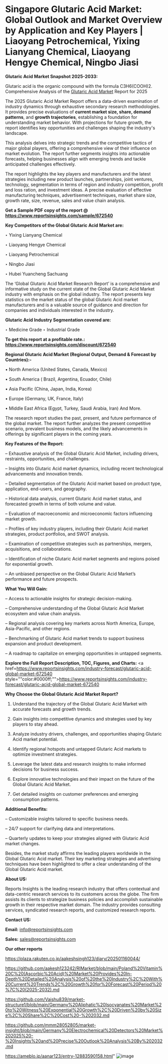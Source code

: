# Singapore Glutaric Acid Market: Global Outlook and Market Overview by Application and Key Players | Liaoyang Petrochemical, Yixing Lianyang Chemical, Liaoyang Hengye Chemical, Ningbo Jiasi

<strong>Glutaric Acid Market Snapshot 2025-2033:</strong>

Glutaric acid is the organic compound with the formula C3H6(COOH)2. Comprehensive Analysis of the <a href=https://www.reportsinsights.com/sample/672540>Glutaric Acid Market</a> Report for 2025

The 2025 Glutaric Acid Market Report offers a data-driven examination of industry dynamics through exhaustive secondary research methodologies. It provides precise evaluations of <strong>current market size, share, demand patterns</strong>, and <strong>growth trajectories</strong>, establishing a foundation for understanding market behavior. With projections for future growth, the report identifies key opportunities and challenges shaping the industry's landscape.

This analysis delves into strategic trends and the competitive tactics of major global players, offering a comprehensive view of their influence on market evolution. The report further segments insights into actionable forecasts, helping businesses align with emerging trends and tackle anticipated challenges effectively.

The report highlights the key players and manufacturers and the latest strategies including new product launches, partnerships, joint ventures, technology, segmentation in terms of region and industry competition, profit and loss ration, and investment ideas. A precise evaluation of effective manufacturing techniques, advertisement techniques, market share size, growth rate, size, revenue, sales and value chain analysis.

<strong>Get a Sample PDF copy of the report @ <a href=https://www.reportsinsights.com/sample/672540 style=color:#0000ff;>https://www.reportsinsights.com/sample/672540</a></strong>

<strong>Key Competitors of the Global Glutaric Acid Market are:</strong>

‣ Yixing Lianyang Chemical

‣ Liaoyang Hengye Chemical

‣ Liaoyang Petrochemical

‣ Ningbo Jiasi

‣ Hubei Yuancheng Sachuang

The ‘Global Glutaric Acid Market Research Report’ is a comprehensive and informative study on the current state of the Global Glutaric Acid Market industry with emphasis on the global industry. The report presents key statistics on the market status of the global Glutaric Acid market manufacturers and is a valuable source of guidance and direction for companies and individuals interested in the industry.

<strong>Glutaric Acid Industry Segmentation covered are:</strong>

‣ Medicine Grade
‣ Industrial Grade

<strong>To get this report at a profitable rate.: <a href=https://www.reportsinsights.com/discount/672540 style=color:#0000ff;>https://www.reportsinsights.com/discount/672540</a></strong>

<strong>Regional Glutaric Acid Market (Regional Output, Demand &amp; Forecast by Countries):-</strong>

• North America (United States, Canada, Mexico)

• South America ( Brazil, Argentina, Ecuador, Chile)

• Asia Pacific (China, Japan, India, Korea)

• Europe (Germany, UK, France, Italy)

• Middle East Africa (Egypt, Turkey, Saudi Arabia, Iran) And More.

The research report studies the past, present, and future performance of the global market. The report further analyzes the present competitive scenario, prevalent business models, and the likely advancements in offerings by significant players in the coming years.

<strong>Key Features of the Report:</strong>

– Exhaustive analysis of the Global Glutaric Acid Market, including drivers, restraints, opportunities, and challenges.

– Insights into Glutaric Acid market dynamics, including recent technological advancements and innovation trends.

– Detailed segmentation of the Glutaric Acid market based on product type, application, end-users, and geography.

– Historical data analysis, current Glutaric Acid market status, and forecasted growth in terms of both volume and value.

– Evaluation of macroeconomic and microeconomic factors influencing market growth.

– Profiles of key industry players, including their Glutaric Acid market strategies, product portfolios, and SWOT analysis.

– Examination of competitive strategies such as partnerships, mergers, acquisitions, and collaborations.

– Identification of niche Glutaric Acid market segments and regions poised for exponential growth.

– An unbiased perspective on the Global Glutaric Acid Market’s performance and future prospects.

<strong>What You Will Gain:</strong>

– Access to actionable insights for strategic decision-making.

– Comprehensive understanding of the Global Glutaric Acid Market ecosystem and value chain analysis.

– Regional analysis covering key markets across North America, Europe, Asia-Pacific, and other regions.

– Benchmarking of Glutaric Acid market trends to support business expansion and product development.

– A roadmap to capitalize on emerging opportunities in untapped segments.

<strong>Explore the Full Report Description, TOC, Figures, and Charts:</strong>
<a href=https://www.reportsinsights.com/industry-forecast/glutaric-acid-global-market-672540 style=""color:#0000ff;"">https://www.reportsinsights.com/industry-forecast/glutaric-acid-global-market-672540</a>

<strong>Why Choose the Global Glutaric Acid Market Report?</strong>

1. Understand the trajectory of the Global Glutaric Acid Market with accurate forecasts and growth trends.

2. Gain insights into competitive dynamics and strategies used by key players to stay ahead.

3. Analyze industry drivers, challenges, and opportunities shaping Glutaric Acid market potential.

4. Identify regional hotspots and untapped Glutaric Acid markets to optimize investment strategies.

5. Leverage the latest data and research insights to make informed decisions for business success.

6. Explore innovative technologies and their impact on the future of the Global Glutaric Acid Market.

7. Get detailed insights on customer preferences and emerging consumption patterns.

<strong>Additional Benefits:</strong>

– Customizable insights tailored to specific business needs.

– 24/7 support for clarifying data and interpretations.

– Quarterly updates to keep your strategies aligned with Glutaric Acid market changes.

Besides, the market study affirms the leading players worldwide in the Global Glutaric Acid market. Their key marketing strategies and advertising techniques have been highlighted to offer a clear understanding of the Global Glutaric Acid market.

<strong><strong>About US</strong>:</strong>

Reports Insights is the leading research industry that offers contextual and data-centric research services to its customers across the globe. The firm assists its clients to strategize business policies and accomplish sustainable growth in their respective market domain. The industry provides consulting services, syndicated research reports, and customized research reports.

<strong>Contact US:</strong>

<p class=><b>Email:</b> <a href=mailto:info@reportsinsights.com>info@reportsinsights.com</a></p>
<p class=><b>Sales:</b> <a href=mailto:sales@reportsinsights.com>sales@reportsinsights.com</a></p>

<strong>Our other reports</strong>

<a href=https://plaza.rakuten.co.jp/aakeshsingh123/diary/202501160044/>https://plaza.rakuten.co.jp/aakeshsingh123/diary/202501160044/</a>

<a href=https://github.com/aakesh123242/RIMarket/blob/main/Poland%20Vitamin%20C%20(Ascorbic%20Acid)%20Market%20Provides%20In-Depth%20Detailed%20Analysis%20of%20the%20Industry%2C%20With%20Current%20Trends%2C%20Growth%20for%20Forecast%20Period%20%7C%20(2025-2032).md>https://github.com/aakesh123242/RIMarket/blob/main/Poland%20Vitamin%20C%20(Ascorbic%20Acid)%20Market%20Provides%20In-Depth%20Detailed%20Analysis%20of%20the%20Industry%2C%20With%20Current%20Trends%2C%20Growth%20for%20Forecast%20Period%20%7C%20(2025-2032).md</a>

<a href=https://github.com/Vaishu839/market-structure1/blob/main/Germany%20Aliphatic%20Isocyanates%20Market%20to%20Witness%20Exponential%20Growth%2C%20Driven%20by%20Size%2C%20Share%2C%20Cost%20-%202032.md>https://github.com/Vaishu839/market-structure1/blob/main/Germany%20Aliphatic%20Isocyanates%20Market%20to%20Witness%20Exponential%20Growth%2C%20Driven%20by%20Size%2C%20Share%2C%20Cost%20-%202032.md</a>

<a href=https://github.com/mmm28052805/market-insight/blob/main/Germany%20Electrochemical%20Detectors%20Market%202025%20-%20Insights%20and%20Precise%20Outlook%20Analysis%20By%202032.md>https://github.com/mmm28052805/market-insight/blob/main/Germany%20Electrochemical%20Detectors%20Market%202025%20-%20Insights%20and%20Precise%20Outlook%20Analysis%20By%202032.md</a>

<a href=https://ameblo.jp/aanar123/entry-12883590158.html>https://ameblo.jp/aanar123/entry-12883590158.html</a>"
![image](https://github.com/user-attachments/assets/a6ed0720-5423-484d-9fcf-1cee95256674)
